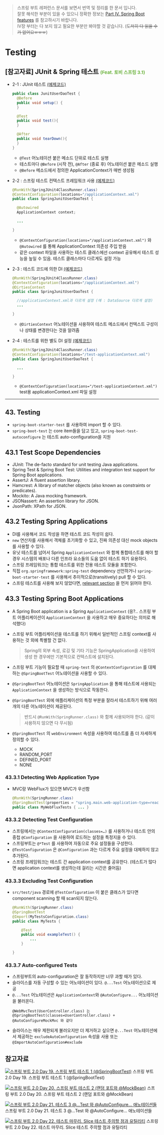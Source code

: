 > 스프링 부트 레퍼런스 문서를 보면서 번역 및 정리를 한 문서 입니다.  
잘못 해석한 부분이 있을 수 있으니 정확한 정보는 [Part IV. Spring Boot features](https://docs.spring.io/spring-boot/docs/current/reference/html/boot-features.html) 를 참고하시기 바랍니다.  
Ⅳ장 부터는 다 보지 않고 필요한 부분만 봐야할 것 같습니다. (~~도저히 다 읽을 수가 없어요ㅠㅠㅠ~~)

# Testing

## [참고자료] JUnit & Spring 테스트 <span style="font-size:15px;color:#6db33f;">(Feat. 토비 스프링 3.1)</span>

- 2-1 : JUnit 테스트 [(예제코드)](https://github.com/wooyoung85/spring-study/tree/master/toby-vol1-test-1-JUnit%20%ED%85%8C%EC%8A%A4%ED%8A%B8)

  ```java
  public class JunitUserDaoTest {
    @Before
    public void setup() {
    }

    @Test
    public void test(){
    }

    @After
    public void tearDown(){
    }
  }
  ```

  - `@Test` 어노테이션 붙은 메소드 단위로 테스트 실행
  - 테스트마다 `@Before` (시작 전), `@After` (종료 후) 어노테이션 붙은 메소드 실행
  - `@Before` 메소드에서 정의한 ApplicationContext가 매번 생성됨

- 2-2 : 스프링 테스트 컨텍스트 프레임워크 사용 [(예제코드)](https://github.com/wooyoung85/spring-study/tree/master/toby-vol1-test-2-%EC%8A%A4%ED%94%84%EB%A7%81%20%ED%85%8C%EC%8A%A4%ED%8A%B8%20%EC%BB%A8%ED%85%8D%EC%8A%A4%ED%8A%B8%20%ED%94%84%EB%A0%88%EC%9E%84%EC%9B%8C%ED%81%AC%20%EC%82%AC%EC%9A%A9)

  ```java
  @RunWith(SpringJUnit4ClassRunner.class)
  @ContextConfiguration(locations="/applicationContext.xml")
  public class SpringJunitUserDaoTest {

    @Autowired
    ApplicationContext context;

    ...

  }
  ```

  - `@ContextConfiguration(locations="/applicationContext.xml")` 와 `@Autowired` 를 통해 ApplicationContext 의존성 주입 받음
  - 같은 context 파일을 사용하는 테스트 클래스에선 context 공유해서 테스트 성능을 높일 수 있음. 테스트 클래스마다 다르게도 설정 가능

- 2-3 : 테스트 코드에 의한 DI [(예제코드)](https://github.com/wooyoung85/spring-study/tree/master/toby-vol1-test-3-%ED%85%8C%EC%8A%A4%ED%8A%B8%20%EC%BD%94%EB%93%9C%EC%97%90%20%EC%9D%98%ED%95%9C%20DI)

  ```java
  @RunWith(SpringJUnit4ClassRunner.class)
  @ContextConfiguration(locations="/applicationContext.xml")
  @DirtiesContext
  public class SpringJunitUserDaoTest {

    //applicationContext.xml과 다르게 설정 (예 : DataSource 다르게 설정)
    ...

  }
  ```

  - `@DirtiesContext` 어노테이션을 사용하여 테스트 메소드에서 컨텍스트 구성이나 상태를 변경한다는 것을 알려줌

- 2-4 : 테스트를 위한 별도 DI 설정 [(예제코드)](https://github.com/wooyoung85/spring-study/tree/master/toby-vol1-test-4-%ED%85%8C%EC%8A%A4%ED%8A%B8%EB%A5%BC%20%EC%9C%84%ED%95%9C%20%EB%B3%84%EB%8F%84%20DI%20%EC%84%A4%EC%A0%95)

  ```java
  @RunWith(SpringJUnit4ClassRunner.class)
  @ContextConfiguration(locations="/test-applicationContext.xml")
  public class SpringJunitUserDaoTest {

    ...

  }
  ```

  - `@ContextConfiguration(locations="/test-applicationContext.xml")` test용 applicationContext.xml 파일 설정

---

## 43. Testing

- `spring-boot-starter-test` 를 사용하여 import 할 수 있다.
- `spring-boot-test` 는 core item들을 담고 있고, `spring-boot-test-autoconfigure` 는 테스트 auto-configuration을 지원

## 43.1 Test Scope Dependencies

- JUnit: The de-facto standard for unit testing Java applications.
- Spring Test & Spring Boot Test: Utilities and integration test support for Spring Boot applications.
- AssertJ: A fluent assertion library.
- Hamcrest: A library of matcher objects (also known as constraints or predicates).
- Mockito: A Java mocking framework.
- JSONassert: An assertion library for JSON.
- JsonPath: XPath for JSON.

## 43.2 Testing Spring Applications

- DI를 사용해서 코드 작성을 하면 테스트 코드 작성이 쉽다.
- `new` 연산자를 사용해서 객체를 초기화할 수 있고, 진짜 의존성 대신 mock objects를 사용할 수 있다.
- 유닛 테스트를 넘어서 Spring `ApplicationContext` 와 함께 통합테스트를 해야 할 경우 시스템의 배포나 다른 인프라 요소들의 도움 없이 테스트 하기 유용하다.
- 스프링 프레임워크는 통합 테스트를 위한 전용 테스트 모듈을 포함한다.
- 직접 `org.springframework:spring-test` dependency 선언하거나 `spring-boot-starter-test` 를 사용해서 추이적으로(transitively) pull 할 수 있다.
- 스프링 테스트를 사용해 보지 않았다면, [relevant section](https://docs.spring.io/spring-boot/docs/current/reference/html/boot-features-testing.html#boot-features-test-scope-dependencies) 을 먼저 읽어야 한다.

## 43.3 Testing Spring Boot Applications

- A Spring Boot application is a Spring `ApplicationContext` (응?.. 스프링 부트 어플리케이션이 `ApplicationContext` 을 사용하고 매우 중요하다는 의미로 해석했다)
- 스프링 부트 어플리케이션을 테스트를 하기 위해서 일반적인 스프링 context를 사용하는 것 외에 특별할 건 없다.
  > Spring의 외부 속성, 로깅 및 기타 기능은 SpringApplication을 사용하여 생성 한 경우에만 기본적으로 컨텍스트에 설치된다.
- 스프링 부트 기능이 필요할 때 `spring-test` 의 `@ContextConfiguration` 를 대체하는 `@SpringBootTest` 어노테이션을 사용할 수 있다.
- `@SpringBootTest` 어노테이션은 `SpringApplication` 을 통해 테스트에 사용되는 `ApplicationContext` 을 생성하는 방식으로 작동한다.
- `@SpringBootTest` 외에 애플리케이션의 특정 부분을 잘라서 테스트하기 위해 여러개의 다른 어노테이션이 제공된다.
  > 반드시 `@RunWith(SpringRunner.class)` 와 함께 사용되어야 한다. (같이 사용하지 않으면 다 무시됨)
  
- `@SpringBootTest` 의 `webEnvironment` 속성을 사용하여 테스트를 좀 더 자세하게 정의할 수 있다.
  - MOCK
  - RANDOM_PORT
  - DEFINED_PORT
  - NONE

### 43.3.1 Detecting Web Application Type

- MVC랑 WebFlux가 있으면 MVC가 우선함

    ```java
    @RunWith(SpringRunner.class)
    @SpringBootTest(properties = "spring.main.web-application-type=reactive")
    public class MyWebFluxTests { ... }
    ```

### 43.3.2 Detecting Test Configuration

- 스프링에서는 `@ContextConfiguration(classes=…​)` 를 사용하거나 테스트 안의 중첩 `@Configuration` 을 사용하여 로드하는 설정을 특정지을 수 있다.
- 스프링부트는 `@*Test` 를 사용하여 자동으로 주요 설정들을 구성한다.
- `@TestConfiguration` 은 `@Configuration` 과는 다르게 주요 설정을 대체하지 않고 추가된다.
- 스프링 프레임워크는 테스트 간 application context를 공유한다. (테스트가 많다면 application context를 생성하는데 걸리는 시간은 줄어듬)

### 43.3.3 Excluding Test Configuration

- `src/test/java` 경로에 `@TestConfiguration` 이 붙은 클래스가 있다면 component scanning 할 때 scan되지 않는다.

    ```java
    @RunWith(SpringRunner.class)
    @SpringBootTest
    @Import(MyTestsConfiguration.class)
    public class MyTests {

        @Test
        public void exampleTest() {
            ...
        }

    }
    ```

### 43.3.7 Auto-configured Tests

- 스프링부트의 auto-configuration은 잘 동작하지만 너무 과할 때가 있다.
- 슬라이스를 자동 구성할 수 있는 어노테이션이 있다. `@...Test` 어노테이션으로 제공
- `@...Test` 어노테이션은 `ApplicationContext`와 `@AutoConfigure...` 어노테이션을 불러온다.
    ```text
    @WebMvcTest(UserController.class) 는
    @SpringBootTest(classes=UserController.class) + @AutoConfigureMockMvc 와 같다
    ```
- 슬라이스는 매우 제한되게 불러오지만 더 제거하고 싶으면 `@...Test` 어노테이션에서 제공하는 `excludeAutoConfiguration` 속성을 사용 또는 `@ImportAutoConfiguration#exclude`

## 참고자료

[![스프링 부트 2.0 Day 19. 스프링 부트 테스트 1 (@SpringBootTest)](http://img.youtube.com/vi/pnkBfsIqdK4/0.jpg)](https://www.youtube.com/watch?v=pnkBfsIqdK4) 스프링 부트 2.0 Day 19. 스프링 부트 테스트 1 (@SpringBootTest)

[![스프링 부트 2.0 Day 20. 스프링 부트 테스트 2 (랜덤 포트와 @MockBean)](http://img.youtube.com/vi/yJ_2eHBQW40/0.jpg)](https://www.youtube.com/watch?v=yJ_2eHBQW40) 스프링 부트 2.0 Day 20. 스프링 부트 테스트 2 (랜덤 포트와 @MockBean)

[![스프링 부트 2.0 Day 21. 테스트 3 @...Test 와 @AutoConfigure... 애노테이션들](http://img.youtube.com/vi/GECCfXZ0W6w/0.jpg)](https://www.youtube.com/watch?v=GECCfXZ0W6w) 스프링 부트 2.0 Day 21. 테스트 3 @...Test 와 @AutoConfigure... 애노테이션들

[![스프링 부트 2.0 Day 22. 테스트 마무리. Slice 테스트 주의할 점과 유틸리티](http://img.youtube.com/vi/Tb0guL8hURs/0.jpg)](https://www.youtube.com/watch?v=Tb0guL8hURs) 스프링 부트 2.0 Day 22. 테스트 마무리. Slice 테스트 주의할 점과 유틸리티